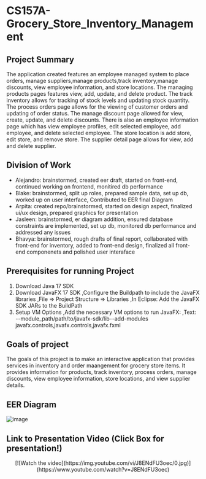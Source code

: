 # CS157A-Grocery_Store_Inventory_Management
  ## Project Summary
  The application created features an employee managed system to place orders, manage suppliers,manage products,track inventory,manage discounts, view employee information, and store locations. The managing products pages features view, add, update, and delete product. The track inventory allows for tracking of stock levels and updating stock quantity. The process orders page allows for the viewing of customer orders and updating of order status. The manage discount page allowed for view, create, update, and delete discounts. There is also an employee information page which has view employee profiles, edit selected employee, add employee, and delete selected employee. The store location is add store, edit store, and remove store. The supplier detail page allows for view, add and delete supplier. 
  
  ## Division of Work
  - Alejandro: brainstormed, created eer draft, started on front-end, continued working on frontend, monitired db performance
  - Blake: brainstormed, split up roles, prepared sample data, set up db, worked up on user interface, Contributed to EER final Diagram
  - Arpita: created repo/brainstormed, started on design aspect, finalized ui/ux design, prepared graphics for presentation
  - Jasleen: brainstormed, er diagram addition, ensured database constraints are implemented, set up db, monitored db performance and addressed any issues
  - Bhavya: brainstormed, rough drafts of final report, collaborated with front-end for inventory, added to front-end design, finalized all front-end componenets and polished user interaface
  

## Prerequisites for running Project
1) Download Java 17 SDK
2) Download JavaFX 17 SDK
  ,Configure the Buildpath to include the JavaFX libraries
   ,File => Project Structure => Libraries
   ,In Eclipse: Add the JavaFX SDK JARs to the BuildPath
3) Setup VM Options
   ,Add the necessary VM options to run JavaFX:
   ,Text: --module_path/path/to/javafx-sdk/lib--add-modules javafx.controls,javafx.controls,javafx.fxml
## Goals of project
The goals of this project is to make an interactive application that provides services in inventory and order maangement for grocery store items. It provides information for products, track inventory, process orders, manage discounts, view employee information, store locations, and view supplier details. 
## EER Diagram
![image](https://github.com/user-attachments/assets/bb82fa83-d09c-41cf-a044-56fd177f47bc)

## Link to Presentation Video (Click Box for presentation!)
<p align="center">
[![Watch the video](https://img.youtube.com/vi/J8ENdFU3oec/0.jpg)](https://www.youtube.com/watch?v=J8ENdFU3oec)


